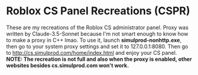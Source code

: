 # Roblox CS Panel Recreations (CSPR)
These are my recreations of the Roblox CS administrator panel.
Proxy was written by Claude-3.5-Sonnet because I'm not smart enough to know how to make a proxy in C++ lmao.
To use it, launch **simulprod-nonhttp.exe**, then go to your system proxy settings and set it to 127.0.0.1:8080. Then go to http://cs.simulprod.com/home/index.html and enjoy your CS panel.
**NOTE: The recreation is not full and also when the proxy is enabled, other websites besides cs.simulprod.com won't work.**
